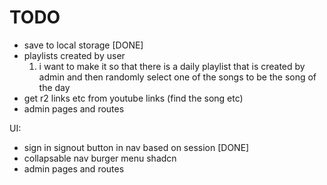 # TODO


- save to local storage [DONE]
- playlists created by user
   1. i want to make it so that there is a daily playlist that is created by admin and then randomly select one of the songs to be the song of the day
- get r2 links etc from youtube links (find the song etc)
- admin pages and routes 

UI: 
- sign in signout button in nav based on session [DONE]
- collapsable nav burger menu shadcn 
- admin pages and routes 